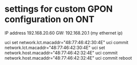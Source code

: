 # settings for custom GPON configuration on ONT

IP address 192.168.20.60
GW: 192.168.20.1 (my ethernet ip)

uci set network.lct.macaddr="48:77:46:42:30:4E"
uci commit network.lct.macaddr="48:77:46:42:30:4E"
uci set network.host.macaddr="48:77:46:42:32:4E"
uci commit network.host.macaddr="48:77:46:42:32:4E"
uci commit
reboot
